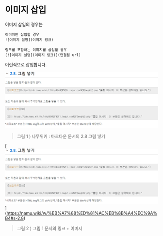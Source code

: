 # 이미지 삽입

이미지 삽입의 경우는 
```
이미지만 삽입할 경우
![이미지 설명](이미지 링크)

링크를 포함하는 이미지를 삽입할 경우
[![이미지 설명](이미지 링크)](연결될 url)
```

이런식으로 삽입합니다.

![출처 : 나무위키 : 마크다운 문서의 그림 넣기](https://github.com/Nighthom/Files/blob/main/Study/MarkDown/%EC%9D%B4%EB%AF%B8%EC%A7%80/%ED%99%94%EB%A9%B4%20%EC%BA%A1%EC%B2%98%202022-05-03%20165115.png)
> 그림 1 ) 나무위키 : 마크다운 문서의 2.8 그림 넣기



[![출처 : 나무위키 : 마크다운 문서의 그림 넣기](https://github.com/Nighthom/Files/blob/main/Study/MarkDown/%EC%9D%B4%EB%AF%B8%EC%A7%80/%ED%99%94%EB%A9%B4%20%EC%BA%A1%EC%B2%98%202022-05-03%20165115.png)]
(https://namu.wiki/w/%EB%A7%88%ED%81%AC%EB%8B%A4%EC%9A%B4#s-2.8)
> 그림 2 ) 그림 1 문서의 링크 + 이미지
